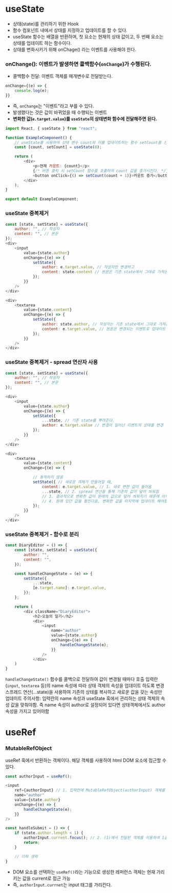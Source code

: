 # useState

-   상태(state)를 관리하기 위한 Hook
-   함수 컴포넌트 내에서 상태를 지정하고 업데이트를 할 수 있다.
-   useState 함수는 배열을 반환하며, 첫 요소는 현재의 상태 값이고, 두 번째 요소는 상태를 업데이트 하는 함수이다.
-   상태를 변화시키기 위해 onChage() 라는 이벤트를 사용해야 한다.

### onChange(): 이벤트가 발생하면 콜백함수(`onChange`)가 수행된다.

-   콜백함수 전달: 이벤트 객체를 매개변수로 전달받는다.

```javascript
onChange={(e) => {
    console.log(e);
}}
```

-   즉, `onChange`는 "이벤트"라고 부를 수 있다.
-   발생했다는 것은 값이 바뀌었을 때 수행되는 이벤트
-   **변화한 값(`e.target.value`)를 `useState`의 상태변화 함수에 전달해주면 된다.**

```javascript
import React, { useState } from "react";

function ExampleComponent() {
    // useState를 사용하여 상태 변수 count와 이를 업데이트하는 함수 setCount를 선언
    const [count, setCount] = useState(0);

    return (
        <div>
            <p>현재 카운트: {count}</p>
            {/* 버튼 클릭 시 setCount 함수를 호출하여 count 값을 증가시킨다. */}
            <button onClick={() => setCount(count + 1)}>카운트 증가</button>
        </div>
    );
}

export default ExampleComponent;
```

### useState 중복제거
``` javascript
const [state, setState] = useState({
    author: "", // 작성자
    content: "", // 본문
});
<div>
    <input
        value={state.author}
        onChange={(e) => {
            setState({
                author: e.target.value, // 작성자만 변경하고
                content: state.content // 본문은 기존 state에서 그대로 가져온다
            });
        }}
    />
</div>

<div>
    <textarea
        value={state.content}
        onChange={(e) => {
            setState({
                author: state.author, // 작성자는 기존 state에서 그대로 가져온다
                content: e.target.value, // 본문은 변경되는 이벤트로 업데이트 한다.
            });
        }}
    />
</div>
```

### useState 중복제거 - spread 연산자 사용
```javascript
const [state, setState] = useState({
    author: "", // 작성자
    content: "", // 본문
});

<div>
    <input
        value={state.author}
        onChange={(e) => {
            setState({
                ...state, // 기존 state를 뿌려준다.
                author: e.target.value // 변경이 일어난 이벤트의 상태를 변경
            });
        }}
    />
</div>

<div>
    <textarea
        value={state.content}
        onChange={(e) => {

            // 동작하지 않음
            setState({ // 새로운 객체가 만들어질 때,
                content: e.target.value, // 1. 새로 변한 값이 들어옴
                ...state, // 2. spread 연산을 통해 기존의 값이 덮어 씌워짐 
                // 3. 결과적으로 변화한 값이 원래의 값으로 덮어 씌워지기 때문에 아무것도 업데이트가 되지 않는다.
                // 4. 원래 있던 값을 펼친다음, 변화한 값을 마지막에 업데이트 해야함
            });
        }}
    />
</div>
```

### useState 중복제거 - 함수로 분리
```js
const DiaryEditor = () => {
    const [state, setState] = useState({
        author: "",
        content: "",
    });

    const handleChangeState = (e) => {
        setState({
            ...state,
            [e.target.name]: e.target.value,
        });
    };

    return (
        <div className="DiaryEditor">
            <h2>오늘의 일기</h2>
            <div>
                <input
                    name="author"
                    value={state.author}
                    onChange={(e) => {
                        handleChangeState(e);
                    }}
                />
            </div>
    )
}
```
`handleChangeState()` 함수를 콜백으로 전달하여 값이 변경될 때마다 호출
입력란(`input`, `textarea` 등)의 name 속성에 따라 상태 객체의 속성을 업데이트 하도록 변경
스프레드 연산(...state)을 사용하여 기존의 상태를 복사하고 새로운 값을 갖는 속성만 업데이트
주의사항: 입력란의 name 속성과 useState 훅에서 관리하는 상태 객체의 속성 값을 맞춰야함. 즉 name 속성이 author로 설정되어 있다면 상태객체에서도 author 속성을 가지고 있어야함 

# useRef
### MutableRefObject
useRef 훅에서 반환하는 객체이다.
해당 객체를 사용하여 html DOM 요소에 접근할 수 있다.

```js
const authorInput = useRef();

<input
    ref={authorInput} // 1. 입력란에 MutableRefObject(authorInput) 객체를 전달해주게 되면 해당 객체를 통해 input 태그에 접근이 가능하다.
    name="author"
    value={state.author}
    onChange={(e) => {
        handleChangeState(e);
    }}
/>

const handleSubmit = () => {
    if (state.author.length < 1) {
        authorInput.current.focus(); // 2. (1)에서 전달된 객체를 이용하여 1글자 이상 입력되지 않았을 경우 focus 기능 
        return;
    }

    // 이하 생략
}
```

- DOM 요소를 선택하는 `useRef()`라는 기능으로 생성한 레퍼런스 객체는 현재 가리키는 값을 current로 접근 가능 
- 즉, `authorInput.currnet`는 input 태그를 가리킨다.

